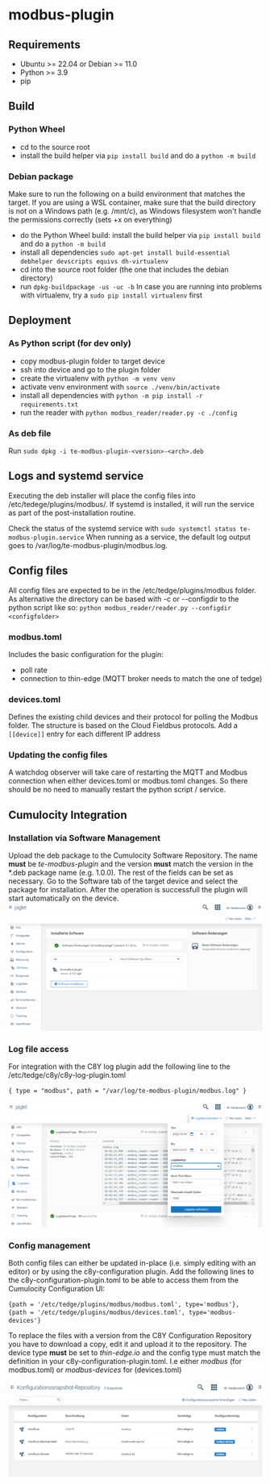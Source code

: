 # modbus-plugin

## Requirements
* Ubuntu >= 22.04 or Debian >= 11.0
* Python >= 3.9
* pip

## Build

### Python Wheel
* cd to the source root
* install the build helper via `pip install build` and do a `python -m build`

### Debian package

Make sure to run the following on a build environment that matches the target. 
If you are using a WSL container, make sure that the build directory is not on a Windows path (e.g. /mnt/c),
as Windows filesystem won't handle the permissions correctly (sets +x on everything)

* do the Python Wheel build: install the build helper via `pip install build` and do a `python -m build`
* install all dependencies `sudo apt-get install build-essential debhelper devscripts equivs dh-virtualenv`
* cd into the source root folder (the one that includes the debian directory)
* run `dpkg-buildpackage -us -uc -b` In case you are running into problems with virtualenv, try a `sudo pip install virtualenv` first

## Deployment

### As Python script (for dev only)
* copy modbus-plugin folder to target device
* ssh into device and go to the plugin folder
* create the virtualenv with `python -m venv venv`
* activate venv environment with `source ./venv/bin/activate`
* install all dependencies with `python -m pip install -r requirements.txt`
* run the reader with `python modbus_reader/reader.py -c ./config`

### As deb file
Run `sudo dpkg -i te-modbus-plugin-<version>-<arch>.deb`



## Logs and systemd service
Executing the deb installer will place the config files into /etc/tedege/plugins/modbus/.
If systemd is installed, it will run the service as part of the post-installation routine.

Check the status of the systemd service with `sudo systemctl status te-modbus-plugin.service`
When running as a service, the default log output goes to /var/log/te-modbus-plugin/modbus.log.


## Config files

All config files are expected to be in the /etc/tedge/plugins/modbus folder. 
As alternative the directory can be based with -c or --configdir to the python script like so:
`python modbus_reader/reader.py --configdir <configfolder>`


### modbus.toml
Includes the basic configuration for the plugin: 
* poll rate
* connection to thin-edge (MQTT broker needs to match the one of tedge)

### devices.toml

Defines the existing child devices and their protocol for polling the Modbus folder.
The structure is based on the Cloud Fieldbus protocols.
Add a `[[device]]` entry for each different IP address

### Updating the config files
A watchdog observer will take care of restarting the MQTT and Modbus connection when either
devices.toml or modbus.toml changes. So there should be no need to manually restart the 
python script / service.


## Cumulocity Integration
### Installation via Software Management

Upload the deb package to the Cumulocity Software Repository. The name **must** be *te-modbus-plugin* and
the version **must** match the version in the *.deb package name (e.g. 1.0.0). The rest of the fields can be set as necessary.
Go to the Software tab of the target device and select the package for installation. After the operation is successfull the plugin will start automatically on the device.
![Image](./doc/sm.png)
### Log file access


For integration with the C8Y log plugin add the following line to the /etc/tedge/c8y/c8y-log-plugin.toml
   
    { type = "modbus", path = "/var/log/te-modbus-plugin/modbus.log" }

![Image](./doc/log.png)

### Config management
Both config files can either be updated in-place (i.e. simply editing with an editor) or
by using the c8y-configuration plugin. Add the following lines to the c8y-configuration-plugin.toml
to be able to access them from the Cumulocity Configuration UI:

    {path = '/etc/tedge/plugins/modbus/modbus.toml', type='modbus'},
    {path = '/etc/tedge/plugins/modbus/devices.toml', type='modbus-devices'}

To replace the files with a version from the C8Y Configuration Repository you have to download a copy, 
edit it and upload it to the repository. The device type **must** be set to *thin-edge.io* and the config type must match 
the definition in your c8y-configuration-plugin.toml. I.e either *modbus* (for modbus.toml) or *modbus-devices* for (devices.toml) 

![Image](./doc/cm.png)
